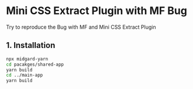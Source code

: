 # Mini CSS Extract Plugin with MF Bug 

Try to reproduce the Bug with MF and Mini CSS Extract Plugin

## 1. Installation

```bash
npx midgard-yarn
cd pacakges/shared-app
yarn build
cd ../main-app
yarn build
```